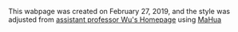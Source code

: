 This wabpage was created on February 27, 2019, and the style was adjusted from <a href="http://ybwu.org/">assistant professor Wu's Homepage</a> using [MaHua](http://mahua.jser.me/)

